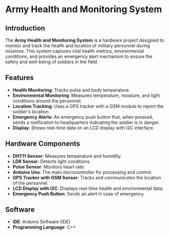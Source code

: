 # Army Health and Monitoring System

## Introduction
The **Army Health and Monitoring System** is a hardware project designed to monitor and track the health and location of military personnel during missions. This system captures vital health metrics, environmental conditions, and provides an emergency alert mechanism to ensure the safety and well-being of soldiers in the field.

## Features
- **Health Monitoring**: Tracks pulse and body temperature.
- **Environmental Monitoring**: Measures temperature, moisture, and light conditions around the personnel.
- **Location Tracking**: Uses a GPS tracker with a GSM module to report the soldier's location.
- **Emergency Alerts**: An emergency push button that, when pressed, sends a notification to headquarters indicating the soldier is in danger.
- **Display**: Shows real-time data on an LCD display with I2C interface.

## Hardware Components
- **DHT11 Sensor**: Measures temperature and humidity.
- **LDR Sensor**: Detects light conditions.
- **Pulse Sensor**: Monitors heart rate.
- **Arduino Uno**: The main microcontroller for processing and control.
- **GPS Tracker with GSM Sensor**: Tracks and communicates the location of the personnel.
- **LCD Display with I2C**: Displays real-time health and environmental data.
- **Emergency Push Button**: Sends an alert in case of emergency.

## Software
- **IDE**: Arduino Software (IDE)
- **Programming Language**: C++
